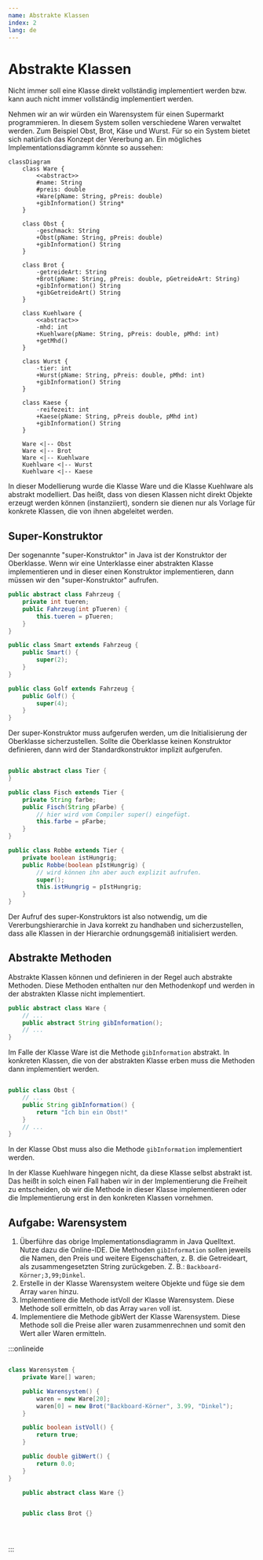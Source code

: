 ```yaml
---
name: Abstrakte Klassen
index: 2
lang: de
---
```


# Abstrakte Klassen

Nicht immer soll eine Klasse direkt vollständig implementiert werden bzw. kann auch nicht immer vollständig implementiert werden.

Nehmen wir an wir würden ein Warensystem für einen Supermarkt programmieren. In diesem System sollen verschiedene Waren verwaltet werden. Zum Beispiel Obst, Brot, Käse und Wurst. Für so ein System bietet sich natürlich das Konzept der Vererbung an. Ein mögliches Implementationsdiagramm könnte so aussehen:

```mermaid
classDiagram
    class Ware {
        <<abstract>>
        #name: String
        #preis: double
        +Ware(pName: String, pPreis: double)
        +gibInformation() String*
    }

    class Obst {
        -geschmack: String
        +Obst(pName: String, pPreis: double)
        +gibInformation() String
    }

    class Brot {
        -getreideArt: String
        +Brot(pName: String, pPreis: double, pGetreideArt: String)
        +gibInformation() String
        +gibGetreideArt() String
    }

    class Kuehlware {
        <<abstract>>
        -mhd: int
        +Kuehlware(pName: String, pPreis: double, pMhd: int)
        +getMhd()
    }

    class Wurst {
        -tier: int
        +Wurst(pName: String, pPreis: double, pMhd: int)
        +gibInformation() String
    }

    class Kaese {
        -reifezeit: int
        +Kaese(pName: String, pPreis double, pMhd int)
        +gibInformation() String
    }

    Ware <|-- Obst
    Ware <|-- Brot
    Ware <|-- Kuehlware
    Kuehlware <|-- Wurst
    Kuehlware <|-- Kaese

```

In dieser Modellierung wurde die Klasse Ware und die Klasse Kuehlware als abstrakt modelliert. Das heißt, dass von diesen Klassen nicht direkt Objekte erzeugt werden können (instanziiert), sondern sie dienen nur als Vorlage für konkrete Klassen, die von ihnen abgeleitet werden.

## Super-Konstruktor

Der sogenannte "super-Konstruktor" in Java ist der Konstruktor der Oberklasse. Wenn wir eine Unterklasse einer abstrakten Klasse implementieren und in dieser einen Konstruktor implementieren, dann müssen wir den "super-Konstruktor" aufrufen.

```java
public abstract class Fahrzeug {
    private int tueren;
    public Fahrzeug(int pTueren) {
        this.tueren = pTueren;
    }
}

public class Smart extends Fahrzeug {
    public Smart() {
        super(2);
    }
}

public class Golf extends Fahrzeug {
    public Golf() {
        super(4);
    }
}
```

Der super-Konstruktor muss aufgerufen werden, um die Initialisierung der Oberklasse sicherzustellen. Sollte die Oberklasse keinen Konstruktor definieren, dann wird der Standardkonstruktor implizit aufgerufen.

```java

public abstract class Tier {
}

public class Fisch extends Tier {
    private String farbe;
    public Fisch(String pFarbe) {
        // hier wird vom Compiler super() eingefügt.
        this.farbe = pFarbe;
    }
}

public class Robbe extends Tier {
    private boolean istHungrig;
    public Robbe(boolean pIstHungrig) {
        // wird können ihn aber auch explizit aufrufen.
        super();
        this.istHungrig = pIstHungrig;
    }
}
```

Der Aufruf des super-Konstruktors ist also notwendig, um die Vererbungshierarchie in Java korrekt zu handhaben und sicherzustellen, dass alle Klassen in der Hierarchie ordnungsgemäß initialisiert werden.

## Abstrakte Methoden

Abstrakte Klassen können und definieren in der Regel auch abstrakte Methoden. Diese Methoden enthalten nur den Methodenkopf und werden in der abstrakten Klasse nicht implementiert.

```java
public abstract class Ware {
    // ...
    public abstract String gibInformation();
    // ...
}
```

Im Falle der Klasse Ware ist die Methode `gibInformation` abstrakt. In konkreten Klassen, die von der abstrakten Klasse erben muss die Methoden dann implementiert werden.

```java

public class Obst {
    // ...
    public String gibInformation() {
        return "Ich bin ein Obst!"
    }
    // ...
}
```

In der Klasse Obst muss also die Methode `gibInformation` implementiert werden.

In der Klasse Kuehlware hingegen nicht, da diese Klasse selbst abstrakt ist. Das heißt in solch einen Fall haben wir in der Implementierung die Freiheit zu entscheiden, ob wir die Methode in dieser Klasse implementieren oder die Implementierung erst in den konkreten Klassen vornehmen.

## Aufgabe: Warensystem

1. Überführe das obrige Implementationsdiagramm in Java Quelltext. Nutze dazu die Online-IDE. Die Methoden `gibInformation` sollen jeweils die Namen, den Preis und weitere Eigenschaften, z. B. die Getreideart, als zusammengesetzten String zurückgeben. Z. B.: `Backboard-Körner;3,99;Dinkel`.
2. Erstelle in der Klasse Warensystem weitere Objekte und füge sie dem Array `waren` hinzu.
3. Implementiere die Methode istVoll der Klasse Warensystem. Diese Methode soll ermitteln, ob das Array `waren` voll ist.
4. Implementiere die Methode gibWert der Klasse Warensystem. Diese Methode soll die Preise aller waren zusammenrechnen und somit den Wert aller Waren ermitteln.

:::onlineide

```java Warensystem.java

class Warensystem {
    private Ware[] waren;

    public Warensystem() {
        waren = new Ware[20];
        waren[0] = new Brot("Backboard-Körner", 3.99, "Dinkel");
    }

    public boolean istVoll() {
        return true;
    }

    public double gibWert() {
        return 0.0;
    }
}

```

```java Ware.java
    public abstract class Ware {}

```

```java Obst.java


```

```java Brot.java
    public class Brot {}

```

```java Kuehlware.java


```

```java Wurst.java


```

```java Kaese.java


```

:::
